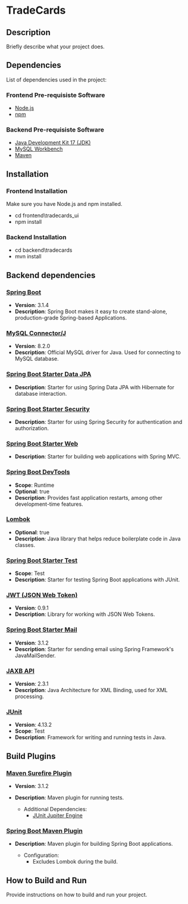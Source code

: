 # TradeCards

## Description

Briefly describe what your project does.

## Dependencies

List of dependencies used in the project:

### Frontend Pre-requisiste Software

- [Node.js](https://nodejs.org/)
- [npm](https://www.npmjs.com/)

### Backend Pre-requisiste Software

- [Java Development Kit 17 (JDK)](https://www.oracle.com/java/technologies/javase/jdk17-archive-downloads.html)
- [MySQL Workbench](https://www.mysql.com/products/workbench/)
- [Maven](https://maven.apache.org/)

## Installation

### Frontend Installation

Make sure you have Node.js and npm installed.

- cd frontend\tradecards_ui
- npm install

### Backend Installation

- cd backend\tradecards
- mvn install

## Backend dependencies

### [Spring Boot](https://spring.io/projects/spring-boot)

- **Version**: 3.1.4
- **Description**: Spring Boot makes it easy to create stand-alone, production-grade Spring-based Applications.

### [MySQL Connector/J](https://dev.mysql.com/downloads/connector/j/)

- **Version**: 8.2.0
- **Description**: Official MySQL driver for Java. Used for connecting to MySQL database.

### [Spring Boot Starter Data JPA](https://spring.io/guides/gs/accessing-data-jpa/)

- **Description**: Starter for using Spring Data JPA with Hibernate for database interaction.

### [Spring Boot Starter Security](https://spring.io/guides/gs/securing-web/)

- **Description**: Starter for using Spring Security for authentication and authorization.

### [Spring Boot Starter Web](https://spring.io/guides/gs/serving-web-content/)

- **Description**: Starter for building web applications with Spring MVC.

### [Spring Boot DevTools](https://docs.spring.io/spring-boot/docs/current/reference/html/using.html#using.devtools)

- **Scope**: Runtime
- **Optional**: true
- **Description**: Provides fast application restarts, among other development-time features.

### [Lombok](https://projectlombok.org/)

- **Optional**: true
- **Description**: Java library that helps reduce boilerplate code in Java classes.

### [Spring Boot Starter Test](https://docs.spring.io/spring-boot/docs/current/reference/html/spring-boot-features.html#boot-features-testing)

- **Scope**: Test
- **Description**: Starter for testing Spring Boot applications with JUnit.

### [JWT (JSON Web Token)](https://github.com/jwtk/jjwt)

- **Version**: 0.9.1
- **Description**: Library for working with JSON Web Tokens.

### [Spring Boot Starter Mail](https://docs.spring.io/spring-boot/docs/current/reference/html/using.html#using.mail)

- **Version**: 3.1.2
- **Description**: Starter for sending email using Spring Framework's JavaMailSender.

### [JAXB API](https://javaee.github.io/jaxb-v2/)

- **Version**: 2.3.1
- **Description**: Java Architecture for XML Binding, used for XML processing.

### [JUnit](https://junit.org/junit4/)

- **Version**: 4.13.2
- **Scope**: Test
- **Description**: Framework for writing and running tests in Java.

## Build Plugins

### [Maven Surefire Plugin](https://maven.apache.org/surefire/maven-surefire-plugin/)

- **Version**: 3.1.2
- **Description**: Maven plugin for running tests.

    - Additional Dependencies:
        - [JUnit Jupiter Engine](https://junit.org/junit5/docs/current/user-guide/#running-tests-build-plugins)

### [Spring Boot Maven Plugin](https://docs.spring.io/spring-boot/docs/current/maven-plugin/reference/htmlsingle/)

- **Description**: Maven plugin for building Spring Boot applications.

    - Configuration:
        - Excludes Lombok during the build.

## How to Build and Run

Provide instructions on how to build and run your project.
